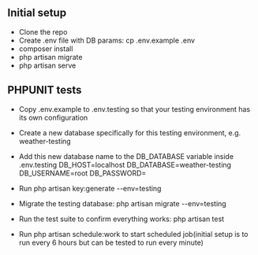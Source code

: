 ## Initial setup

- Clone the repo
- Create .env file with DB params: cp .env.example .env
- composer install
- php artisan migrate
- php artisan serve


## PHPUNIT tests

- Copy .env.example to .env.testing so that your testing environment has its own configuration
- Create a new database specifically for this testing environment, e.g. weather-testing
- Add this new database name to the DB_DATABASE variable inside .env.testing
DB_HOST=localhost
DB_DATABASE=weather-testing
DB_USERNAME=root
DB_PASSWORD=

- Run php artisan key:generate --env=testing
- Migrate the testing database: php artisan migrate --env=testing
- Run the test suite to confirm everything works: php artisan test
- Run php artisan schedule:work to start scheduled job(initial setup is to run every 6 hours but can be tested to run every minute) 
